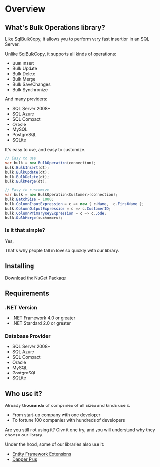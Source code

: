 # Overview

## What's Bulk Operations library?

Like SqlBulkCopy, it allows you to perform very fast insertion in an SQL Server.

Unlike SqlBulkCopy, it supports all kinds of operations:

- Bulk Insert
- Bulk Update
- Bulk Delete
- Bulk Merge
- Bulk SaveChanges
- Bulk Synchronize

And many providers:

- SQL Server 2008+
- SQL Azure
- SQL Compact
- Oracle
- MySQL
- PostgreSQL
- SQLite

It's easy to use, and easy to customize.

```csharp
// Easy to use
var bulk = new BulkOperation(connection);
bulk.BulkInsert(dt);
bulk.BulkUpdate(dt);
bulk.BulkDelete(dt);
bulk.BulkMerge(dt);

// Easy to customize
var bulk = new BulkOperation<Customer>(connection);
bulk.BatchSize = 1000;
bulk.ColumnInputExpression = c => new { c.Name,  c.FirstName };
bulk.ColumnOutputExpression = c => c.CustomerID;
bulk.ColumnPrimaryKeyExpression = c => c.Code;
bulk.BulkMerge(customers);
```

### Is it that simple?

Yes,

That's why people fall in love so quickly with our library.

## Installing
Download the <a href="/download">NuGet Package</a>

## Requirements

### .NET Version

- .NET Framework 4.0 or greater
- .NET Standard 2.0 or greater 

### Database Provider

- SQL Server 2008+
- SQL Azure
- SQL Compact
- Oracle
- MySQL
- PostgreSQL
- SQLite

## Who use it?

Already **thousands** of companies of all sizes and kinds use it:

- From start-up company with one developer
- To fortune 100 companies with hundreds of developers

Are you still not using it? Give it one try, and you will understand why they choose our library.

Under the hood, some of our libraries also use it:

- [Entity Framework Extensions](http://entityframework-extensions.net/)
- [Dapper Plus](http://dapper-plus.net/)
